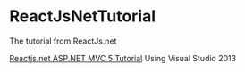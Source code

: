 # ReactJsNetTutorial
The tutorial from ReactJs.net


[Reactjs.net ASP.NET MVC 5 Tutorial](https://reactjs.net/getting-started/tutorial_aspnet4.html)
Using Visual Studio 2013
